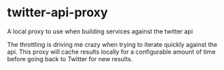 twitter-api-proxy
=================

A local proxy to use when building services against the twitter api

The throttling is driving me crazy when trying to iterate quickly against the api. This proxy will cache results locally for a configurable amount of time before going back to Twitter for new results.
